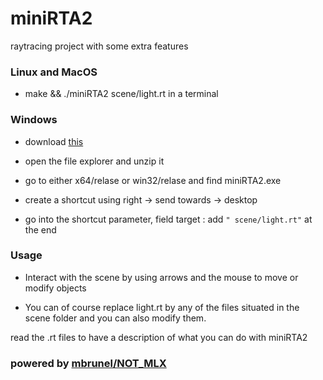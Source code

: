 # miniRTA2 

raytracing project with some extra features

### Linux and MacOS

- make && ./miniRTA2 scene/light.rt in a terminal

### Windows

- download [this](https://github.com/42A2/miniRTA2/releases/tag/v1.0.0)

- open the file explorer and unzip it

- go to either x64/relase or win32/relase and find miniRTA2.exe

- create a shortcut using right -> send towards -> desktop

- go into the shortcut parameter, field target : add `" scene/light.rt"` at the end

### Usage

- Interact with the scene by using arrows and the mouse to move or modify objects

- You can of course replace light.rt by any of the files situated in the scene folder and you can also modify them.
  
read the .rt files to have a description of what you can do with miniRTA2

### powered by [mbrunel/NOT_MLX](https://github.com/mbrunel/NOT_MLX)
